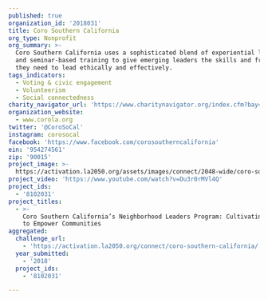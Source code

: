 ```yaml
---
published: true
organization_id: '2018031'
title: Coro Southern California
org_type: Nonprofit
org_summary: >-
  Coro Southern California uses a sophisticated blend of experiential learning
  and seminar-based training to give emerging leaders the skills and frameworks
  they need to lead ethically and effectively.
tags_indicators:
  - Voting & civic engagement
  - Volunteerism
  - Social connectedness
charity_navigator_url: 'https://www.charitynavigator.org/index.cfm?bay=search.profile&ein=954274561'
organization_website:
  - www.corola.org
twitter: '@CoroSoCal'
instagram: corosocal
facebook: 'https://www.facebook.com/corosoutherncalifornia'
ein: '954274561'
zip: '90015'
project_image: >-
  https://activation.la2050.org/assets/images/connect/2048-wide/coro-southern-california.jpg
project_video: 'https://www.youtube.com/watch?v=Du3r0rMVl4Q'
project_ids:
  - '8102031'
project_titles:
  - >-
    Coro Southern California’s Neighborhood Leaders Program: Cultivating Leaders
    to Empower Communities
aggregated:
  challenge_url:
    - 'https://activation.la2050.org/connect/coro-southern-california/'
  year_submitted:
    - '2018'
  project_ids:
    - '8102031'

---
```

